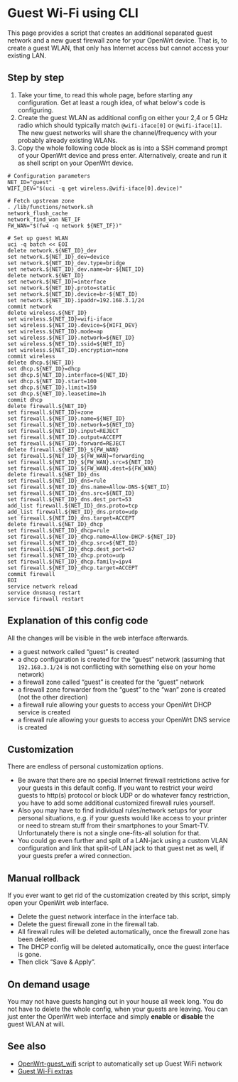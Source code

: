 # Guest Wi-Fi using CLI

This page provides a script that creates an additional separated guest network and a new guest firewall zone for your OpenWrt device. That is, to create a guest WLAN, that only has Internet access but cannot access your existing LAN.

## Step by step

1. Take your time, to read this whole page, before starting any configuration. Get at least a rough idea, of what below's code is configuring.
2. Create the guest WLAN as additional config on either your 2,4 or 5 GHz radio which should typically match `@wifi-iface[0]` or `@wifi-iface[1]`. The new guest networks will share the channel/frequency with your probably already existing WLANs.
3. Copy the whole following code block as is into a SSH command prompt of your OpenWrt device and press enter. Alternatively, create and run it as shell script on your OpenWrt device.

```
# Configuration parameters
NET_ID="guest"
WIFI_DEV="$(uci -q get wireless.@wifi-iface[0].device)"
 
# Fetch upstream zone
. /lib/functions/network.sh
network_flush_cache
network_find_wan NET_IF
FW_WAN="$(fw4 -q network ${NET_IF})"
 
# Set up guest WLAN
uci -q batch << EOI
delete network.${NET_ID}_dev
set network.${NET_ID}_dev=device
set network.${NET_ID}_dev.type=bridge
set network.${NET_ID}_dev.name=br-${NET_ID}
delete network.${NET_ID}
set network.${NET_ID}=interface
set network.${NET_ID}.proto=static
set network.${NET_ID}.device=br-${NET_ID}
set network.${NET_ID}.ipaddr=192.168.3.1/24
commit network
delete wireless.${NET_ID}
set wireless.${NET_ID}=wifi-iface
set wireless.${NET_ID}.device=${WIFI_DEV}
set wireless.${NET_ID}.mode=ap
set wireless.${NET_ID}.network=${NET_ID}
set wireless.${NET_ID}.ssid=${NET_ID}
set wireless.${NET_ID}.encryption=none
commit wireless
delete dhcp.${NET_ID}
set dhcp.${NET_ID}=dhcp
set dhcp.${NET_ID}.interface=${NET_ID}
set dhcp.${NET_ID}.start=100
set dhcp.${NET_ID}.limit=150
set dhcp.${NET_ID}.leasetime=1h
commit dhcp
delete firewall.${NET_ID}
set firewall.${NET_ID}=zone
set firewall.${NET_ID}.name=${NET_ID}
set firewall.${NET_ID}.network=${NET_ID}
set firewall.${NET_ID}.input=REJECT
set firewall.${NET_ID}.output=ACCEPT
set firewall.${NET_ID}.forward=REJECT
delete firewall.${NET_ID}_${FW_WAN}
set firewall.${NET_ID}_${FW_WAN}=forwarding
set firewall.${NET_ID}_${FW_WAN}.src=${NET_ID}
set firewall.${NET_ID}_${FW_WAN}.dest=${FW_WAN}
delete firewall.${NET_ID}_dns
set firewall.${NET_ID}_dns=rule
set firewall.${NET_ID}_dns.name=Allow-DNS-${NET_ID}
set firewall.${NET_ID}_dns.src=${NET_ID}
set firewall.${NET_ID}_dns.dest_port=53
add_list firewall.${NET_ID}_dns.proto=tcp
add_list firewall.${NET_ID}_dns.proto=udp
set firewall.${NET_ID}_dns.target=ACCEPT
delete firewall.${NET_ID}_dhcp
set firewall.${NET_ID}_dhcp=rule
set firewall.${NET_ID}_dhcp.name=Allow-DHCP-${NET_ID}
set firewall.${NET_ID}_dhcp.src=${NET_ID}
set firewall.${NET_ID}_dhcp.dest_port=67
set firewall.${NET_ID}_dhcp.proto=udp
set firewall.${NET_ID}_dhcp.family=ipv4
set firewall.${NET_ID}_dhcp.target=ACCEPT
commit firewall
EOI
service network reload
service dnsmasq restart
service firewall restart
```

## Explanation of this config code

All the changes will be visible in the web interface afterwards.

- a guest network called “guest” is created
- a dhcp configuration is created for the “guest” network (assuming that `192.168.3.1/24` is not conflicting with something else on your home network)
- a firewall zone called “guest” is created for the “guest” network
- a firewall zone forwarder from the “guest” to the “wan” zone is created (not the other direction)
- a firewall rule allowing your guests to access your OpenWrt DHCP service is created
- a firewall rule allowing your guests to access your OpenWrt DNS service is created

## Customization

There are endless of personal customization options.

- Be aware that there are no special Internet firewall restrictions active for your guests in this default config. If you want to restrict your weird guests to http(s) protocol or block UDP or do whatever fancy restriction, you have to add some additional customized firewall rules yourself.
- Also you may have to find individual rules/network setups for your personal situations, e.g. if your guests would like access to your printer or need to stream stuff from their smartphones to your Smart-TV. Unfortunately there is not a single one-fits-all solution for that.
- You could go even further and split of a LAN-jack using a custom VLAN configuration and link that split-of LAN jack to that guest net as well, if your guests prefer a wired connection.

## Manual rollback

If you ever want to get rid of the customization created by this script, simply open your OpenWrt web interface.

- Delete the guest network interface in the interface tab.
- Delete the guest firewall zone in the firewall tab.
- All firewall rules will be deleted automatically, once the firewall zone has been deleted.
- The DHCP config will be deleted automatically, once the guest interface is gone.
- Then click “Save &amp; Apply”.

## On demand usage

You may not have guests hanging out in your house all week long. You do not have to delete the whole config, when your guests are leaving. You can just enter the OpenWrt web interface and simply **enable** or **disable** the guest WLAN at will.

## See also

- [OpenWrt-guest\_wifi](https://github.com/Shine-/OpenWrt-guest_wifi "https://github.com/Shine-/OpenWrt-guest_wifi") script to automatically set up Guest WiFi network
- [Guest Wi-Fi extras](/docs/guide-user/network/wifi/guestwifi/extras "docs:guide-user:network:wifi:guestwifi:extras")
